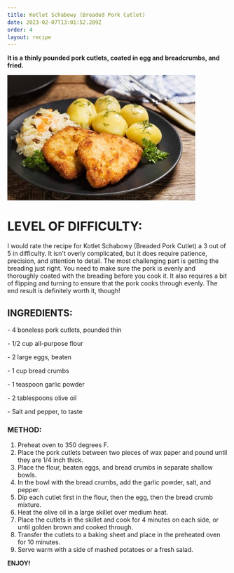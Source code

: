 ```yaml
---
title: Kotlet Schabowy (Breaded Pork Cutlet)
date: 2023-02-07T13:01:52.289Z
order: 4
layout: recipe
---
```

**It is a** **thinly pounded pork cutlets, coated in egg and breadcrumbs, and fried.**

![](../uploads/hnjtjj.jpg)

# **LEVEL OF DIFFICULTY:**

I would rate the recipe for Kotlet Schabowy (Breaded Pork Cutlet) a 3 out of 5 in difficulty. It isn't overly complicated, but it does require patience, precision, and attention to detail. The most challenging part is getting the breading just right. You need to make sure the pork is evenly and thoroughly coated with the breading before you cook it. It also requires a bit of flipping and turning to ensure that the pork cooks through evenly. The end result is definitely worth it, though!

## **INGREDIENTS:**

\- 4 boneless pork cutlets, pounded thin 

\- 1/2 cup all-purpose flour 

\- 2 large eggs, beaten 

\- 1 cup bread crumbs 

\- 1 teaspoon garlic powder 

\- 2 tablespoons olive oil 

\- Salt and pepper, to taste 

### **METHOD:**

1. Preheat oven to 350 degrees F. 
2. Place the pork cutlets between two pieces of wax paper and pound until they are 1/4 inch thick. 
3. Place the flour, beaten eggs, and bread crumbs in separate shallow bowls. 
4. In the bowl with the bread crumbs, add the garlic powder, salt, and pepper. 
5. Dip each cutlet first in the flour, then the egg, then the bread crumb mixture. 
6. Heat the olive oil in a large skillet over medium heat. 
7. Place the cutlets in the skillet and cook for 4 minutes on each side, or until golden brown and cooked through. 
8. Transfer the cutlets to a baking sheet and place in the preheated oven for 10 minutes.
9. Serve warm with a side of mashed potatoes or a fresh salad.

**ENJOY!**